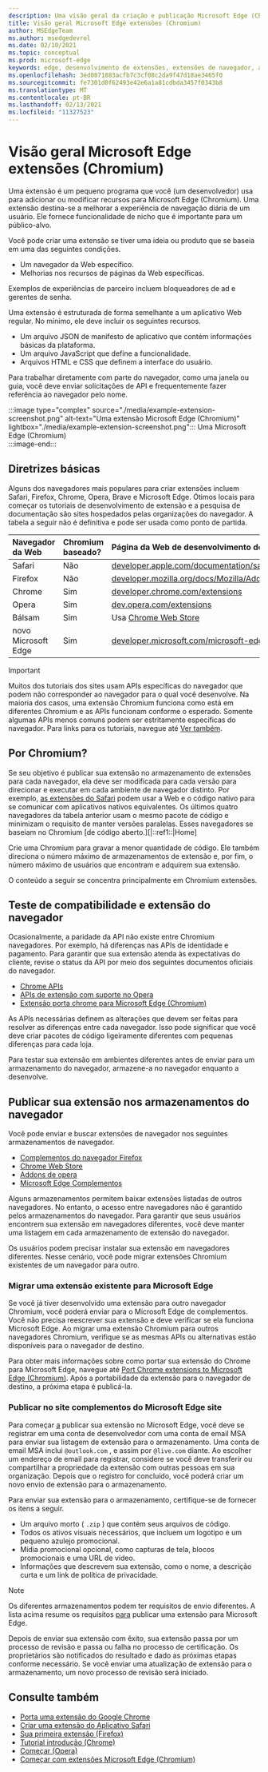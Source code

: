 ```yaml
---
description: Uma visão geral da criação e publicação Microsoft Edge (Chromium) Extensões.
title: Visão geral Microsoft Edge extensões (Chromium)
author: MSEdgeTeam
ms.author: msedgedevrel
ms.date: 02/10/2021
ms.topic: conceptual
ms.prod: microsoft-edge
keywords: edge, desenvolvimento de extensões, extensões de navegador, addons, partner center, desenvolvedor, extensões de cromo
ms.openlocfilehash: 3ed0871883acfb7c3cf08c2da9f47d18ae3465f0
ms.sourcegitcommit: fe7301d0f62493e42e6a1a81cdbda3457f0343b8
ms.translationtype: MT
ms.contentlocale: pt-BR
ms.lasthandoff: 02/13/2021
ms.locfileid: "11327523"
---
```

# Visão geral Microsoft Edge extensões (Chromium)  

Uma extensão é um pequeno programa que você \(um desenvolvedor\) usa para adicionar ou modificar recursos para Microsoft Edge \(Chromium\).  Uma extensão destina-se a melhorar a experiência de navegação diária de um usuário.  Ele fornece funcionalidade de nicho que é importante para um público-alvo.  

Você pode criar uma extensão se tiver uma ideia ou produto que se baseia em uma das seguintes condições.  

*   Um navegador da Web específico.  
*   Melhorias nos recursos de páginas da Web específicas.  
    
Exemplos de experiências de parceiro incluem bloqueadores de ad e gerentes de senha.  

Uma extensão é estruturada de forma semelhante a um aplicativo Web regular.  No mínimo, ele deve incluir os seguintes recursos.

*   Um arquivo JSON de manifesto de aplicativo que contém informações básicas da plataforma.  
*   Um arquivo JavaScript que define a funcionalidade.  
*   Arquivos HTML e CSS que definem a interface do usuário.  

Para trabalhar diretamente com parte do navegador, como uma janela ou guia, você deve enviar solicitações de API e frequentemente fazer referência ao navegador pelo nome.  

:::image type="complex" source="./media/example-extension-screenshot.png" alt-text="Uma extensão Microsoft Edge (Chromium)" lightbox="./media/example-extension-screenshot.png":::
  Uma Microsoft Edge \(Chromium\)  
:::image-end:::  

##  <a name="basic-guidance"></a>Diretrizes básicas  

Alguns dos navegadores mais populares para criar extensões incluem Safari, Firefox, Chrome, Opera, Brave e Microsoft Edge.  Ótimos locais para começar os tutoriais de desenvolvimento de extensão e a pesquisa de documentação são sites hospedados pelas organizações do navegador.  A tabela a seguir não é definitiva e pode ser usada como ponto de partida.  

| Navegador da Web | Chromium baseado? | Página da Web de desenvolvimento de extensão |  
|:--- |:--- |:--- |  
| Safari | Não | [developer.apple.com/documentation/safariservices/safari_app_extensions][AppleDeveloperSafariservicesAppExtensions] |  
| Firefox | Não | [developer.mozilla.org/docs/Mozilla/Add-ons/WebExtensions][MDNWebextensions] |  
| Chrome | Sim | [developer.chrome.com/extensions][ChromeDeveloperExtensions] |  
| Opera | Sim | [dev.opera.com/extensions][OperaDevExtensions] |  
| Bálsam | Sim | Usa [Chrome Web Store][GoogleChromeWebstoreCategoryExtensions] |  
| novo Microsoft Edge | Sim | [developer.microsoft.com/microsoft-edge/extensions][MicrosoftDeveloperEdgeExtensions] |  

> [!IMPORTANT]
> Muitos dos tutoriais dos sites usam APIs específicas do navegador que podem não corresponder ao navegador para o qual você desenvolve.  Na maioria dos casos, uma extensão Chromium funciona como está em diferentes Chromium e as APIs funcionam conforme o esperado.  Somente algumas APIs menos comuns podem ser estritamente específicas do navegador.  Para links para os tutoriais, navegue até [Ver também](#see-also).  

##  <a name="why-chromium"></a>Por Chromium?  

Se seu objetivo é publicar sua extensão no armazenamento de extensões para cada navegador, ela deve ser modificada para cada versão para direcionar e executar em cada ambiente de navegador distinto.  Por exemplo, [as extensões do Safari][AppleDeveloperSafariservicesAppExtensions] podem usar a Web e o código nativo para se comunicar com aplicativos nativos equivalentes.  Os últimos quatro navegadores da tabela anterior usam o mesmo pacote de código e minimizam o requisito de manter versões paralelas.  Esses navegadores se baseiam no Chromium [de código aberto.][|::ref1::|Home]  

Crie uma Chromium para gravar a menor quantidade de código.  Ele também direciona o número máximo de armazenamentos de extensão e, por fim, o número máximo de usuários que encontram e adquirem sua extensão.  

O conteúdo a seguir se concentra principalmente em Chromium extensões.  

##  <a name="browser-compatibility-and-extension-testing"></a>Teste de compatibilidade e extensão do navegador  

Ocasionalmente, a paridade da API não existe entre Chromium navegadores.  Por exemplo, há diferenças nas APIs de identidade e pagamento.  Para garantir que sua extensão atenda às expectativas do cliente, revise o status da API por meio dos seguintes documentos oficiais do navegador.  

*   [Chrome APIs][ChromeDeveloperExtensionsApiIndex]  
*   [APIs de extensão com suporte no Opera][OperaDevExtensionsApis]  
*   [Extensão porta chrome para Microsoft Edge (Chromium)][ExtensionsChromiumDeveloperGuidePortChrome]  
    
As APIs necessárias definem as alterações que devem ser feitas para resolver as diferenças entre cada navegador.  Isso pode significar que você deve criar pacotes de código ligeiramente diferentes com pequenas diferenças para cada loja.  

Para testar sua extensão em ambientes diferentes antes de enviar para um armazenamento do navegador, armazene-a no navegador enquanto a desenvolve.  

##  <a name="publish-your-extension-to-browser-stores"></a>Publicar sua extensão nos armazenamentos do navegador  

Você pode enviar e buscar extensões de navegador nos seguintes armazenamentos de navegador.  

*   [Complementos do navegador Firefox][MozillaAddonsFirefoxExtensions]  
*   [Chrome Web Store][GoogleChromeWebstoreCategoryExtensions]  
*   [Addons de opera][OperaAddonsExtensions]  
*   [Microsoft Edge Complementos][MicrosoftEdgeAddonsCategoryExtensions]  

Alguns armazenamentos permitem baixar extensões listadas de outros navegadores.  No entanto, o acesso entre navegadores não é garantido pelos armazenamentos do navegador.  Para garantir que seus usuários encontrem sua extensão em navegadores diferentes, você deve manter uma listagem em cada armazenamento de extensão do navegador.  

Os usuários podem precisar instalar sua extensão em navegadores diferentes. Nesse cenário, você pode migrar extensões Chromium existentes de um navegador para outro.  

###  <a name="migrate-an-existing-extension-to-microsoft-edge"></a>Migrar uma extensão existente para Microsoft Edge  

Se você já tiver desenvolvido uma extensão para outro navegador Chromium, você poderá enviar para o Microsoft Edge de complementos. Você não precisa reescrever sua extensão e deve verificar se ela funciona Microsoft Edge.  Ao migrar uma extensão Chromium para outros navegadores Chromium, verifique se as mesmas APIs ou alternativas estão disponíveis para o navegador de destino.  

Para obter mais informações sobre como portar sua extensão do Chrome para Microsoft Edge, navegue até [Port Chrome extensions to Microsoft Edge (Chromium)][ExtensionsChromiumDeveloperGuidePortChrome]. Após a portabilidade da extensão para o navegador de destino, a próxima etapa é publicá-la.  

###  <a name="publish-to-the-microsoft-edge-add-ons-website"></a>Publicar no site complementos do Microsoft Edge site  

Para começar [a][MicrosoftDeveloperRegistration] publicar sua extensão no Microsoft Edge, você deve se registrar em uma conta de desenvolvedor com uma conta de email MSA para enviar sua listagem de extensão para o armazenamento.  Uma conta de email MSA inclui `@outlook.com` , e assim por `@live.com` diante.  Ao escolher um endereço de email para registrar, considere se você deve transferir ou compartilhar a propriedade da extensão com outras pessoas em sua organização.  Depois que o registro for concluído, você poderá criar um novo envio de extensão para o armazenamento.  

Para enviar sua extensão para o armazenamento, certifique-se de fornecer os itens a seguir.  

*   Um arquivo morto \( `.zip` \) que contém seus arquivos de código.  
*   Todos os ativos visuais necessários, que incluem um logotipo e um pequeno azulejo promocional.  
*   Mídia promocional opcional, como capturas de tela, blocos promocionais e uma URL de vídeo.  
*   Informações que descrevem sua extensão, como o nome, a descrição curta e um link de política de privacidade.  

> [!NOTE]
> Os diferentes armazenamentos podem ter requisitos de envio diferentes.  A lista acima resume os requisitos [para][ExtensionsChromiumPublish] publicar uma extensão para Microsoft Edge.  

Depois de enviar sua extensão com êxito, sua extensão passa por um processo de revisão e passa ou falha no processo de certificação.  Os proprietários são notificados do resultado e dado as próximas etapas conforme necessário.  Se você enviar uma atualização de extensão para o armazenamento, um novo processo de revisão será iniciado.  

##  <a name="see-also"></a>Consulte também  

*   [Porta uma extensão do Google Chrome][ExtensionworkshopPorting]  
*   [Criar uma extensão do Aplicativo Safari][AppleDeveloperSafariservicesAppExtensionsBuilding]  
*   [Sua primeira extensão (Firefox)][MDNWebextensionsYourFirst]  
*   [Tutorial introdução (Chrome)][ChromeDeveloperExtensionsGetstarted]  
*   [Começar (Opera)][OperaDevExtensionsGettingStarted]  
*   [Começar com extensões Microsoft Edge (Chromium)][ExtensionsChromiumGettingStartedIndex]  

<!-- links -->  

[ExtensionsChromiumDeveloperGuidePortChrome]: ./developer-guide/port-chrome-extension.md "Port Chrome Extension To Microsoft Edge (Chromium) | Microsoft Docs"  
[ExtensionsChromiumGettingStartedIndex]: ./getting-started/index.md "Iniciando com extensões Microsoft Edge (Chromium) | Microsoft Docs"  
[ExtensionsChromiumPublish]: ./publish/publish-extension.md "Publicar uma extensão | Microsoft Docs"  

[MicrosoftDeveloperEdgeExtensions]: https://developer.microsoft.com/microsoft-edge/extensions "Desenvolver extensões para Microsoft Edge | Desenvolvedor da Microsoft"  
[MicrosoftDeveloperRegistration]: https://developer.microsoft.com/registration "Partner Center | Desenvolvedor da Microsoft"  

[MicrosoftEdgeAddonsCategoryExtensions]: https://microsoftedge.microsoft.com/addons/category/Edge-Extensions "Extensões para Microsoft Edge | Microsoft Edge"  

[AppleDeveloperSafariservicesAppExtensions]: https://developer.apple.com/documentation/safariservices/safari_app_extensions "Extensões de aplicativo safari | Desenvolvedor apple"  
[AppleDeveloperSafariservicesAppExtensionsBuilding]: https://developer.apple.com/documentation/safariservices/safari_app_extensions/building_a_safari_app_extension "Criando uma extensão do aplicativo Safari | Desenvolvedor apple"  

[ChromeDeveloperExtensions]: https://developer.chrome.com/extensions "O que são extensões? | Desenvolvedor do Chrome"  
[ChromeDeveloperExtensionsApiIndex]: https://developer.chrome.com/extensions/api_index "APIs do Chrome | Desenvolvedor do Chrome"  
[ChromeDeveloperExtensionsGetstarted]: https://developer.chrome.com/extensions/getstarted "Introdução ao Tutorial | Desenvolvedor do Chrome"  

[ChromiumHome]: https://www.chromium.org/Home "Chromium"  

[ExtensionworkshopPorting]: https://extensionworkshop.com/documentation/develop/porting-a-google-chrome-extension "Portando uma extensão do Google Chrome | Workshop de Extensão"  

[GoogleChromeWebstoreCategoryExtensions]: https://chrome.google.com/webstore/category/extensions "Extensões | Chrome Web Store"  

[MDNWebextensions]: https://developer.mozilla.org/docs/Mozilla/Add-ons/WebExtensions "Extensões do navegador | MDN"  
[MDNWebextensionsYourFirst]: https://developer.mozilla.org/docs/Mozilla/Add-ons/WebExtensions/Your_first_WebExtension "Sua primeira extensão | MDN"  

[MozillaAddonsFirefoxExtensions]: https://addons.mozilla.org/firefox/extensions "Extensões | Complementos para Firefox"  

[OperaAddonsExtensions]: https://addons.opera.com/extensions "Extensões | Opera Addons"  

[OperaDevExtensions]: https://dev.opera.com/extensions "Documentação de extensões | Dev. Opera"  
[OperaDevExtensionsApis]: https://dev.opera.com/extensions/apis "APIs de extensão com suporte no Opera | Dev. Opera"  
[OperaDevExtensionsGettingStarted]: https://dev.opera.com/extensions/getting-started "Iniciando | Dev. Opera"  
